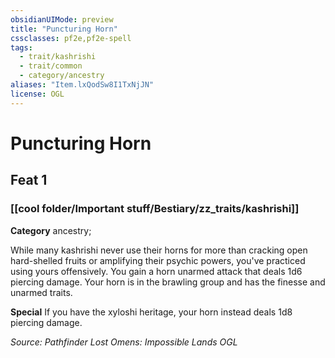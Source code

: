 ```yaml
---
obsidianUIMode: preview
title: "Puncturing Horn"
cssclasses: pf2e,pf2e-spell
tags:
  - trait/kashrishi
  - trait/common
  - category/ancestry
aliases: "Item.lxQodSw8I1TxNjJN"
license: OGL
---
```

# Puncturing Horn
## Feat 1
### [[cool folder/Important stuff/Bestiary/zz_traits/kashrishi]]

**Category** ancestry; 




While many kashrishi never use their horns for more than cracking open hard-shelled fruits or amplifying their psychic powers, you've practiced using yours offensively. You gain a horn unarmed attack that deals 1d6 piercing damage. Your horn is in the brawling group and has the finesse and unarmed traits.

**Special** If you have the xyloshi heritage, your horn instead deals 1d8 piercing damage.

*Source: Pathfinder Lost Omens: Impossible Lands*
*OGL*